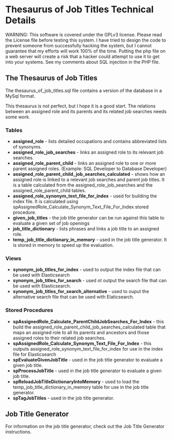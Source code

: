 # Thesaurus of Job Titles Technical Details

WARNING: This software is covered under the GPLv3 license.  Please read the License file before testing this system. I have tried to design the code to prevent someone from successfully hacking the system, but I cannot guarantee that my efforts will work 100% of the time. Putting the php file on a web server will create a risk that a hacker could attempt to use it to get into your systems. See my comments about SQL injection in the PHP file.

## The Thesaurus of Job Titles
The thesaurus_of_job_titles.sql file contains a version of the database in a MySql format.

This thesaurus is not perfect, but I hope it is a good start.  The relations between an assigned role and its parents and its related job searches needs some work.

### Tables
* **assigned_role** - lists detailed occupations and contains abbreviated lists of synonyms.
* **assigned_role_job_searches** - links an assigned role to its relevant job searches.
* **assigned_role_parent_child** - links an assigned role to one or more parent assigned roles. (Example: SQL Developer to Database Developer)
* **assigned_role_parent_child_job_searches_calculated** - shows how an assigned role is linked to a relevant job searches and parent job titles. It is a table calculated from the assigned_role_job_searches and the assigned_role_parent_child tables.
* **assigned_role_synonym_text_file_for_index** - used for building the index file.  It is calculated using spAssignedRole_Calculate_Synonym_Text_File_For_Index stored procedure.
* **given_job_titles** - the job title generator can be run against this table to evaluate a given set of job openings
* **job_title_dictionary** - lists phrases and links a job title to an assigned role.
* **temp_job_title_dictionary_in_memory** - used in the job title generator.  It is stored in memory to speed up the evaluation.

### Views
* **synonym_job_titles_for_index** - used to output the index file that can be used with Elasticsearch
* **synonym_job_titles_for_search** - used ot output the search file that can be used with Elasticsearch.
* **synonym_job_titles_for_search_alternative** - used to ouput the alternative search file that can be used with Elaticsearch.

### Stored Procedures
* **spAssignedRole_Calculate_ParentChildJobSearches_For_Index** - this build the assigned_role_parent_child_job_searches_calculated table that maps an assigned role to all its parents and ancestors and those assigned roles to their related job searches.
* **spAssignedRole_Calculate_Synonym_Text_File_For_Index** - this outputs assigned_role_synonym_text_file_for_index for use in the index file for Elasticsearch
* **spEvaluateGivenJobTitle** - used in the job title generator to evaluate a given job title.
* **spProcessJobTitle** - used in the job title generator to evaluate a given job title.
* **spReloadJobTitleDictionaryIntoMemory** - used to load the temp_job_title_dictionary_in_memory table for use in the job title generator.
* **spTagJobTitles** - used in the job title generator.

## Job Title Generator
For information on the job title generator, check out the Job Title Generator instructions.
